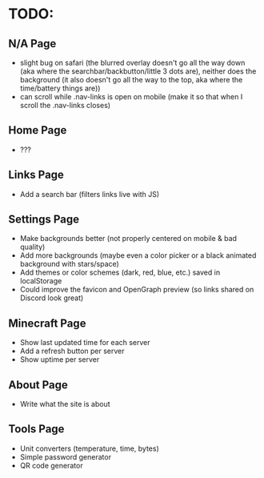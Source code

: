 TODO:
======

N/A Page
------

- slight bug on safari (the blurred overlay doesn't go all the way down (aka where the searchbar/backbutton/little 3 dots are), neither does the background (it also doesn't go all the way to the top, aka where the time/battery things are))
- can scroll while .nav-links is open on mobile (make it so that when I scroll the .nav-links closes)

Home Page
------

- ???

Links Page
------

- Add a search bar (filters links live with JS)

Settings Page
------

- Make backgrounds better (not properly centered on mobile & bad quality)
- Add more backgrounds (maybe even a color picker or a black animated background with stars/space)
- Add themes or color schemes (dark, red, blue, etc.) saved in localStorage
- Could improve the favicon and OpenGraph preview (so links shared on Discord look great)

Minecraft Page
------

- Show last updated time for each server
- Add a refresh button per server
- Show uptime per server

About Page
------

- Write what the site is about

Tools Page
------

- Unit converters (temperature, time, bytes)
- Simple password generator
- QR code generator
